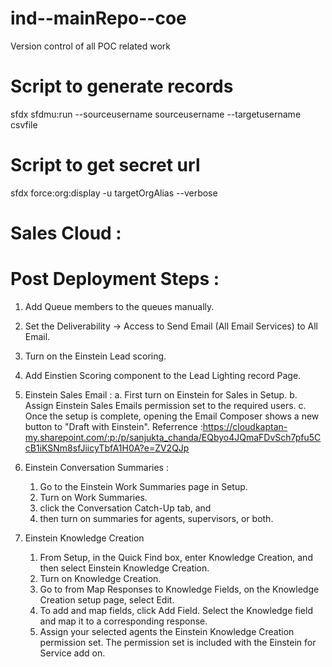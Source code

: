 # ind--mainRepo--coe
Version control of all POC related work

# Script to generate records
sfdx sfdmu:run --sourceusername sourceusername --targetusername csvfile

# Script to get secret url
sfdx force:org:display -u targetOrgAlias --verbose

# Sales Cloud :

# Post Deployment Steps :

1. Add Queue members to the queues manually.
2. Set the Deliverability -> Access to Send Email (All Email Services) to All Email.
3. Turn on the Einstein Lead scoring.
4. Add Einstien Scoring component to the Lead Lighting record Page.
5. Einstein Sales Email :
   a. First turn on Einstein for Sales in Setup.​
   b. Assign Einstein Sales Emails permission set to the required users.
   c. Once the setup is complete, opening the Email Composer shows a new button to "Draft with Einstein".​
    Referrence :https://cloudkaptan-my.sharepoint.com/:p:/p/sanjukta_chanda/EQbyo4JQmaFDvSch7pfu5CcB1iKSNm8sfJiicyTbfA1H0A?e=ZV2QJp

6. Einstein Conversation Summaries :
    1. Go to the Einstein Work Summaries page in Setup.
    2. Turn on Work Summaries.
    3. click the Conversation Catch-Up tab, and 
    4. then turn on summaries for agents, supervisors, or both.

7. Einstein Knowledge Creation
    1. From Setup, in the Quick Find box, enter Knowledge Creation, and then select Einstein Knowledge Creation.
    2. Turn on Knowledge Creation.
    3. Go to from Map Responses to Knowledge Fields, on the Knowledge Creation setup page, select Edit.
    4. To add and map fields, click Add Field. Select the Knowledge field and map it to a corresponding response.
    5. Assign your selected agents the Einstein Knowledge Creation permission set. The permission set is included with the   Einstein for Service add on.
    

